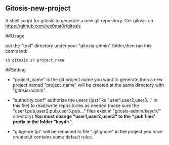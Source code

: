 Gitosis-new-project
--------------------
A shell script for gitosis to generate a new git repository.
Get gitosis on <https://github.com/res0nat0r/gitosis>

##Usage

put the "tool" directory under your "gitosis-admin" folder,then run this command:

```shell
sh gitosis.sh project_name
```
##Setting

* "project_name" is the git project name you want to generate,then a new project named "project_name" will be created at the same directory with "gitosis-admin".

* "authority.conf" authorize the users (just like "user1,user2,user3…" in this file) to read/write repositories as needed (make sure the "user1.pub,user2.pub,user3.pub…" files exist in  "gitosis-admin/keydir/" directory).__You must change "user1,user2,user3" to the *.pub files' prefix in the folder "keydir".__

* "gitignore.tpl" will be renamed to file ".gitignore" in the project you have created,it contains some default rules. 
